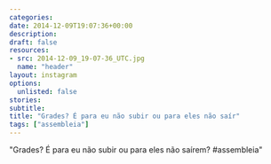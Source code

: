 ```yaml
---
categories:
date: 2014-12-09T19:07:36+00:00
description:
draft: false
resources:
- src: 2014-12-09_19-07-36_UTC.jpg
  name: "header"
layout: instagram
options:
  unlisted: false
stories:
subtitle:
title: "Grades? É para eu não subir ou para eles não saír"
tags: ["assembleia"]
---
```


"Grades? É para eu não subir ou para eles não saírem? #assembleia"
